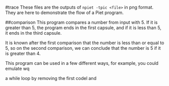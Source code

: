 #trace
These files are the outputs of `npiet -tpic <file>` in png format. They are here
to demonstrate the flow of a Piet program.

##comparison
This program compares a number from input with 5. If it is greater than 5, the
program ends in the first capsule, and if it is less than 5, it ends in the
third capsule.

It is known after the first comparison that the number is less than or equal to
5, so on the second comparison, we can conclude that the number is 5 if it is
greater than 4.

This program can be used in a few different ways, for example, you could emulate
wq

a while loop by removing the first codel and 
